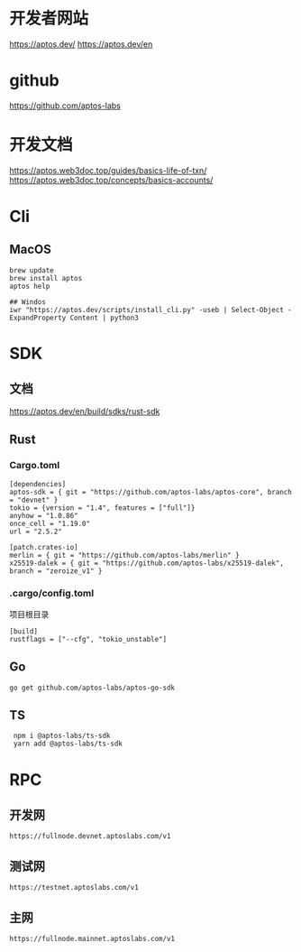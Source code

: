 # 开发者网站
https://aptos.dev/
https://aptos.dev/en
# github
https://github.com/aptos-labs
# 开发文档
https://aptos.web3doc.top/guides/basics-life-of-txn/
https://aptos.web3doc.top/concepts/basics-accounts/
# Cli
## MacOS
```shell
brew update
brew install aptos
aptos help
```
```shell
## Windos
iwr "https://aptos.dev/scripts/install_cli.py" -useb | Select-Object -ExpandProperty Content | python3
```
# SDK
## 文档
https://aptos.dev/en/build/sdks/rust-sdk
## Rust
### Cargo.toml
```
[dependencies]
aptos-sdk = { git = "https://github.com/aptos-labs/aptos-core", branch = "devnet" }
tokio = {version = "1.4", features = ["full"]}
anyhow = "1.0.86"
once_cell = "1.19.0"
url = "2.5.2"

[patch.crates-io]
merlin = { git = "https://github.com/aptos-labs/merlin" }
x25519-dalek = { git = "https://github.com/aptos-labs/x25519-dalek", branch = "zeroize_v1" }
```
### .cargo/config.toml
项目根目录
```
[build]
rustflags = ["--cfg", "tokio_unstable"]
```
## Go
```shell
go get github.com/aptos-labs/aptos-go-sdk
```
## TS
```shell
 npm i @aptos-labs/ts-sdk
 yarn add @aptos-labs/ts-sdk
```
# RPC
## 开发网
```
https://fullnode.devnet.aptoslabs.com/v1
```
## 测试网
```
https://testnet.aptoslabs.com/v1
```
## 主网
```
https://fullnode.mainnet.aptoslabs.com/v1
```